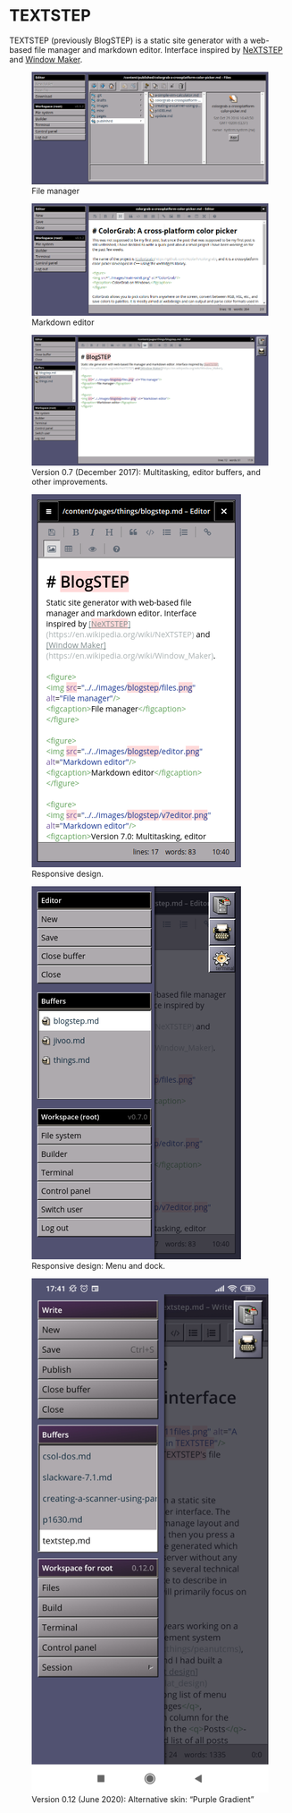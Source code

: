 # TEXTSTEP
TEXTSTEP (previously BlogSTEP) is a static site generator with a web-based file manager and markdown editor. Interface inspired by [NeXTSTEP](https://en.wikipedia.org/wiki/NeXTSTEP) and [Window Maker](https://en.wikipedia.org/wiki/Window_Maker).

<figure>
<img src="../../images/blogstep/files.png" alt="File manager"/>
<figcaption>File manager</figcaption>
</figure>

<figure>
<img src="../../images/blogstep/editor.png" alt="Markdown editor"/>
<figcaption>Markdown editor</figcaption>
</figure>

<figure>
<img src="../../images/blogstep/v7editor.png" alt="Markdown editor"/>
<figcaption>Version 0.7 (December 2017): Multitasking, editor buffers, and other improvements.</figcaption>
</figure>

<figure>
<img src="../../images/blogstep/v7phone.png" alt="Responsive design"/>
<figcaption>Responsive design.</figcaption>
</figure>

<figure>
<img src="../../images/blogstep/v7phonemenu.png" alt="Menu and dock"/>
<figcaption>Responsive design: Menu and dock.</figcaption>
</figure>

<figure>
<img src="../../images/blogstep/v12phone.png" alt="Menu and dock"/>
<figcaption>Version 0.12 (June 2020): Alternative skin: &ldquo;Purple Gradient&rdquo;</figcaption>
</figure>